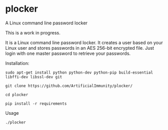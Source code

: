 # plocker
A Linux command line password locker

This is a work in progress.

It is a Linux command line password locker. It creates a user based on your Linux user and stores passwords in an AES 256-bit encrypted file. Just login with one master password to retrieve your passwords.

Installation:

`sudo apt-get install python python-dev python-pip build-essential libffi-dev libssl-dev git`

`git clone https://github.com/ArtificialImmunity/plocker/`

`cd plocker`

`pip install -r requirements`

Usage

`./plocker`
